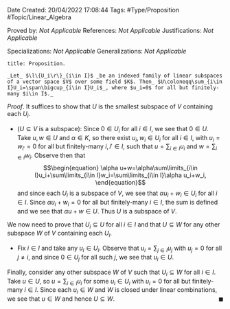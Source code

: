 <div class="topSpace"></div>

Date Created: 20/04/2022 17:08:44
Tags: #Type/Proposition #Topic/Linear_Algebra

Proved by: _Not Applicable_
References: _Not Applicable_
Justifications: _Not Applicable_

Specializations: _Not Applicable_
Generalizations: _Not Applicable_

``` ad-Proposition
title: Proposition.

_Let_ $\l\{U_i\r\}_{i\in I}$ _be an indexed family of linear subspaces of a vector space $V$ over some field $K$. Then_ $U\coloneqq\sum_{i\in I}U_i=\span\bigcup_{i\in I}U_i$_, where $u_i=0$ for all but finitely-many $i\in I$._

```

_Proof_. It suffices to show that $U$ is the smallest subspace of $V$ containing each $U_i$.
* ($U\subseteq V$ is a subspace): Since $0\in U_i$ for all $i\in I$, we see that $0\in U$. Take $u,w\in U$ and $\alpha\in K$, so there exist $u_i,w_i\in U_i$ for all $i\in I$, with $u_i=w_{i'}=0$ for all but finitely-many $i,i'\in I$, such that $u=\sum_{i\in I}u_i$ and $w=\sum_{i\in I}w_i$. Observe then that
$$\begin{equation}
    \alpha u+w=\alpha\sum\limits_{i\in I}u_i+\sum\limits_{i\in I}w_i=\sum\limits_{i\in I}\alpha u_i+w_i,
\end{equation}$$
and since each $U_i$ is a subspace of $V$, we see that $\alpha u_i+w_i\in U_i$ for all $i\in I$. Since $\alpha u_i+w_i=0$ for all but finitely-many $i\in I$, the sum is defined and we see that $\alpha u+w\in U$. Thus $U$ is a subspace of $V$.

We now need to prove that $U_i\subseteq U$ for all $i\in I$ and that $U\subseteq W$ for any other subspace $W$ of $V$ containing each $U_i$.
* Fix $i\in I$ and take any $u_i\in U_i$. Observe that $u_i=\sum_{j\in I}u_j$ with $u_j=0$ for all $j\neq i$, and since $0\in U_j$ for all such $j$, we see that $u_i\in U$.

Finally, consider any other subspace $W$ of $V$ such that $U_i\subseteq W$ for all $i\in I$. Take $u\in U$, so $u=\sum_{i\in I}u_i$ for some $u_i\in U_i$ with $u_i=0$ for all but finitely-many $i\in I$. Since each $u_i\in W$ and $W$ is closed under linear combinations, we see that $u\in W$ and hence $U\subseteq W$.<span style="float:right;">$\blacksquare$</span>
